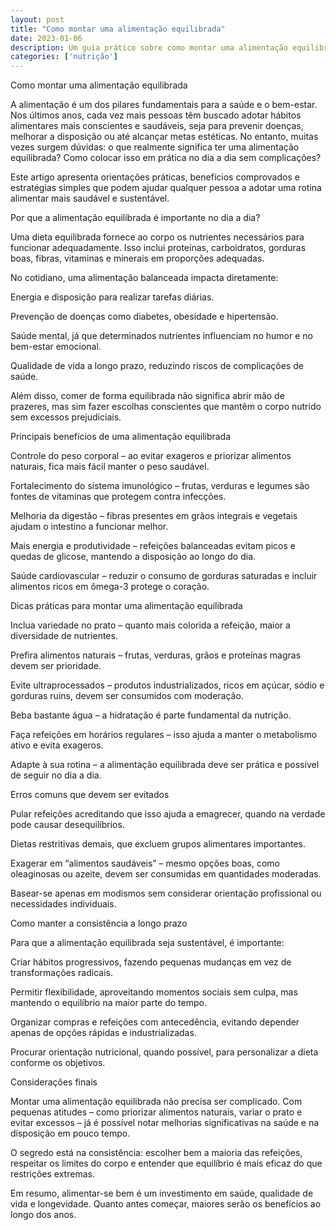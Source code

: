 ```yaml
---
layout: post
title: "Como montar uma alimentação equilibrada"
date: 2023-01-06
description: Um guia prático sobre como montar uma alimentação equilibrada, com dicas acessíveis para o dia a dia.
categories: ['nutrição']
---
```


Como montar uma alimentação equilibrada

A alimentação é um dos pilares fundamentais para a saúde e o bem-estar. Nos últimos anos, cada vez mais pessoas têm buscado adotar hábitos alimentares mais conscientes e saudáveis, seja para prevenir doenças, melhorar a disposição ou até alcançar metas estéticas. No entanto, muitas vezes surgem dúvidas: o que realmente significa ter uma alimentação equilibrada? Como colocar isso em prática no dia a dia sem complicações?

Este artigo apresenta orientações práticas, benefícios comprovados e estratégias simples que podem ajudar qualquer pessoa a adotar uma rotina alimentar mais saudável e sustentável.

Por que a alimentação equilibrada é importante no dia a dia?

Uma dieta equilibrada fornece ao corpo os nutrientes necessários para funcionar adequadamente. Isso inclui proteínas, carboidratos, gorduras boas, fibras, vitaminas e minerais em proporções adequadas.

No cotidiano, uma alimentação balanceada impacta diretamente:

Energia e disposição para realizar tarefas diárias.

Prevenção de doenças como diabetes, obesidade e hipertensão.

Saúde mental, já que determinados nutrientes influenciam no humor e no bem-estar emocional.

Qualidade de vida a longo prazo, reduzindo riscos de complicações de saúde.

Além disso, comer de forma equilibrada não significa abrir mão de prazeres, mas sim fazer escolhas conscientes que mantêm o corpo nutrido sem excessos prejudiciais.

Principais benefícios de uma alimentação equilibrada

Controle do peso corporal – ao evitar exageros e priorizar alimentos naturais, fica mais fácil manter o peso saudável.

Fortalecimento do sistema imunológico – frutas, verduras e legumes são fontes de vitaminas que protegem contra infecções.

Melhoria da digestão – fibras presentes em grãos integrais e vegetais ajudam o intestino a funcionar melhor.

Mais energia e produtividade – refeições balanceadas evitam picos e quedas de glicose, mantendo a disposição ao longo do dia.

Saúde cardiovascular – reduzir o consumo de gorduras saturadas e incluir alimentos ricos em ômega-3 protege o coração.

Dicas práticas para montar uma alimentação equilibrada

Inclua variedade no prato – quanto mais colorida a refeição, maior a diversidade de nutrientes.

Prefira alimentos naturais – frutas, verduras, grãos e proteínas magras devem ser prioridade.

Evite ultraprocessados – produtos industrializados, ricos em açúcar, sódio e gorduras ruins, devem ser consumidos com moderação.

Beba bastante água – a hidratação é parte fundamental da nutrição.

Faça refeições em horários regulares – isso ajuda a manter o metabolismo ativo e evita exageros.

Adapte à sua rotina – a alimentação equilibrada deve ser prática e possível de seguir no dia a dia.

Erros comuns que devem ser evitados

Pular refeições acreditando que isso ajuda a emagrecer, quando na verdade pode causar desequilíbrios.

Dietas restritivas demais, que excluem grupos alimentares importantes.

Exagerar em “alimentos saudáveis” – mesmo opções boas, como oleaginosas ou azeite, devem ser consumidas em quantidades moderadas.

Basear-se apenas em modismos sem considerar orientação profissional ou necessidades individuais.

Como manter a consistência a longo prazo

Para que a alimentação equilibrada seja sustentável, é importante:

Criar hábitos progressivos, fazendo pequenas mudanças em vez de transformações radicais.

Permitir flexibilidade, aproveitando momentos sociais sem culpa, mas mantendo o equilíbrio na maior parte do tempo.

Organizar compras e refeições com antecedência, evitando depender apenas de opções rápidas e industrializadas.

Procurar orientação nutricional, quando possível, para personalizar a dieta conforme os objetivos.

Considerações finais

Montar uma alimentação equilibrada não precisa ser complicado. Com pequenas atitudes – como priorizar alimentos naturais, variar o prato e evitar excessos – já é possível notar melhorias significativas na saúde e na disposição em pouco tempo.

O segredo está na consistência: escolher bem a maioria das refeições, respeitar os limites do corpo e entender que equilíbrio é mais eficaz do que restrições extremas.

Em resumo, alimentar-se bem é um investimento em saúde, qualidade de vida e longevidade. Quanto antes começar, maiores serão os benefícios ao longo dos anos.
